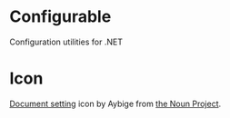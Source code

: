 # Configurable
Configuration utilities for .NET

# Icon
[Document setting](https://thenounproject.com/term/document-setting/615885/) icon by Aybige from [the Noun Project](http://thenounproject.com/).